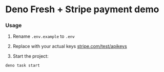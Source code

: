 # Deno Fresh + Stripe payment demo

### Usage

1. Rename `.env.example` to `.env`
2. Replace with your actual keys [stripe.com/test/apikeys](https://dashboard.stripe.com/test/apikeys)

3. Start the project:

```
deno task start
```
